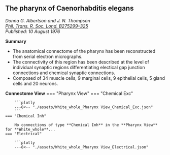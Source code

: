 ## The pharynx of Caenorhabditis elegans
_Donna G. Albertson and J. N. Thompson_ <br>  _[Phil. Trans. R. Soc. Lond. B275299–325](https://doi.org/10.1098/rstb.1976.0085)_ <br> _Published: 10 August 1976_
  
**Summary**

- The anatomical connectome of the pharynx has been reconstructed from serial electron micrographs.
- The connectivity of this region has been described at the level of individual synaptic regions differentiating electical gap junction connections and chemical synaptic connections.
- Composed of 34 muscle cells, 9 marginal cells, 9 epithelial cells, 5 gland cells and 20 neurons.

**Connectome View**
=== "Pharynx View"
    === "Chemical Exc"

        ```plotly
        ---8<-- "./assets/White_whole_Pharynx View_Chemical_Exc.json"
        ```
    === "Chemical Inh"

        No connections of type **Chemical Inh** in the **Pharynx View** for **White_whole**...
    === "Electrical"

        ```plotly
        ---8<-- "./assets/White_whole_Pharynx View_Electrical.json"
